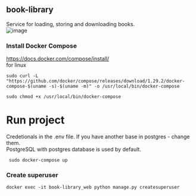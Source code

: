 ## book-library
Service for loading, storing and downloading books.  
![image](https://user-images.githubusercontent.com/84707086/126901325-1653a2ec-6f98-4275-890f-4a94024f18f3.png)

### Install Docker Compose  
https://docs.docker.com/compose/install/  
for linux 
<pre><code>sudo curl -L "https://github.com/docker/compose/releases/download/1.29.2/docker-compose-$(uname -s)-$(uname -m)" -o /usr/local/bin/docker-compose</code></pre> 
<pre><code>sudo chmod +x /usr/local/bin/docker-compose</code></pre>

# Run project
<p>Сredetionals in the .env file.
If you have another base in postgres - change them.<br>
PostgreSQL with postgres database is used by default.</p>  
<pre><code> sudo docker-compose up</code></pre>

### Create superuser
<pre><code>docker exec -it book-library_web python manage.py createsuperuser</code></pre>